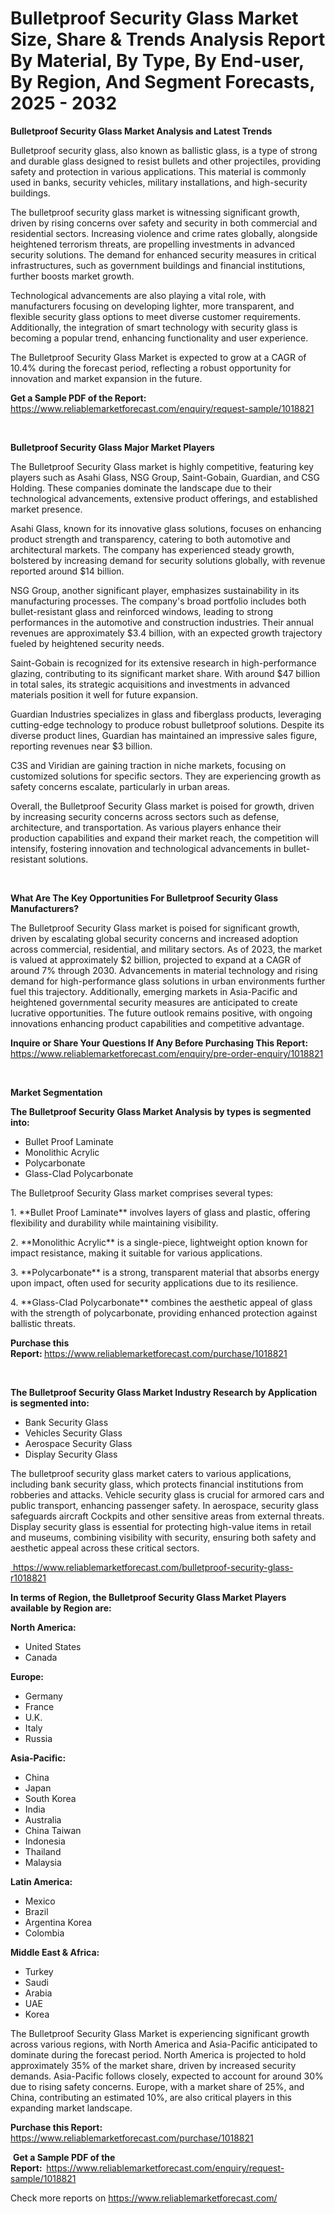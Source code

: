 <p><h1>Bulletproof Security Glass Market Size, Share & Trends Analysis Report By Material, By Type, By End-user, By Region, And Segment Forecasts, 2025 - 2032</h1></p><p><strong>Bulletproof Security Glass Market Analysis and Latest Trends</strong></p>
<p><p>Bulletproof security glass, also known as ballistic glass, is a type of strong and durable glass designed to resist bullets and other projectiles, providing safety and protection in various applications. This material is commonly used in banks, security vehicles, military installations, and high-security buildings.</p><p>The bulletproof security glass market is witnessing significant growth, driven by rising concerns over safety and security in both commercial and residential sectors. Increasing violence and crime rates globally, alongside heightened terrorism threats, are propelling investments in advanced security solutions. The demand for enhanced security measures in critical infrastructures, such as government buildings and financial institutions, further boosts market growth.</p><p>Technological advancements are also playing a vital role, with manufacturers focusing on developing lighter, more transparent, and flexible security glass options to meet diverse customer requirements. Additionally, the integration of smart technology with security glass is becoming a popular trend, enhancing functionality and user experience.</p><p>The Bulletproof Security Glass Market is expected to grow at a CAGR of 10.4% during the forecast period, reflecting a robust opportunity for innovation and market expansion in the future.</p></p>
<p><strong>Get a Sample PDF of the Report:&nbsp;</strong> <a href="https://www.reliablemarketforecast.com/enquiry/request-sample/1018821?utm_campaign=2736&utm_medium=2&utm_source=Github&utm_content=ia&utm_term=31032025&utm_id=bulletproof-security-glass">https://www.reliablemarketforecast.com/enquiry/request-sample/1018821</a></p>
<p>&nbsp;</p>
<p><strong>Bulletproof Security Glass Major Market Players</strong></p>
<p><p>The Bulletproof Security Glass market is highly competitive, featuring key players such as Asahi Glass, NSG Group, Saint-Gobain, Guardian, and CSG Holding. These companies dominate the landscape due to their technological advancements, extensive product offerings, and established market presence.</p><p>Asahi Glass, known for its innovative glass solutions, focuses on enhancing product strength and transparency, catering to both automotive and architectural markets. The company has experienced steady growth, bolstered by increasing demand for security solutions globally, with revenue reported around $14 billion.</p><p>NSG Group, another significant player, emphasizes sustainability in its manufacturing processes. The company's broad portfolio includes both bullet-resistant glass and reinforced windows, leading to strong performances in the automotive and construction industries. Their annual revenues are approximately $3.4 billion, with an expected growth trajectory fueled by heightened security needs.</p><p>Saint-Gobain is recognized for its extensive research in high-performance glazing, contributing to its significant market share. With around $47 billion in total sales, its strategic acquisitions and investments in advanced materials position it well for future expansion.</p><p>Guardian Industries specializes in glass and fiberglass products, leveraging cutting-edge technology to produce robust bulletproof solutions. Despite its diverse product lines, Guardian has maintained an impressive sales figure, reporting revenues near $3 billion.</p><p>C3S and Viridian are gaining traction in niche markets, focusing on customized solutions for specific sectors. They are experiencing growth as safety concerns escalate, particularly in urban areas.</p><p>Overall, the Bulletproof Security Glass market is poised for growth, driven by increasing security concerns across sectors such as defense, architecture, and transportation. As various players enhance their production capabilities and expand their market reach, the competition will intensify, fostering innovation and technological advancements in bullet-resistant solutions.</p></p>
<p>&nbsp;</p>
<p><strong>What Are The Key Opportunities For Bulletproof Security Glass Manufacturers?</strong></p>
<p><p>The Bulletproof Security Glass market is poised for significant growth, driven by escalating global security concerns and increased adoption across commercial, residential, and military sectors. As of 2023, the market is valued at approximately $2 billion, projected to expand at a CAGR of around 7% through 2030. Advancements in material technology and rising demand for high-performance glass solutions in urban environments further fuel this trajectory. Additionally, emerging markets in Asia-Pacific and heightened governmental security measures are anticipated to create lucrative opportunities. The future outlook remains positive, with ongoing innovations enhancing product capabilities and competitive advantage.</p></p>
<p><strong>Inquire or Share Your Questions If Any Before Purchasing This Report:</strong> <a href="https://www.reliablemarketforecast.com/enquiry/pre-order-enquiry/1018821?utm_campaign=2736&utm_medium=2&utm_source=Github&utm_content=ia&utm_term=31032025&utm_id=bulletproof-security-glass">https://www.reliablemarketforecast.com/enquiry/pre-order-enquiry/1018821</a></p>
<p>&nbsp;</p>
<p><strong>Market Segmentation</strong></p>
<p><strong>The Bulletproof Security Glass Market Analysis by types is segmented into:</strong></p>
<p><ul><li>Bullet Proof Laminate</li><li>Monolithic Acrylic</li><li>Polycarbonate</li><li>Glass-Clad Polycarbonate</li></ul></p>
<p><p>The Bulletproof Security Glass market comprises several types: </p><p>1. **Bullet Proof Laminate** involves layers of glass and plastic, offering flexibility and durability while maintaining visibility.</p><p>2. **Monolithic Acrylic** is a single-piece, lightweight option known for impact resistance, making it suitable for various applications.</p><p>3. **Polycarbonate** is a strong, transparent material that absorbs energy upon impact, often used for security applications due to its resilience.</p><p>4. **Glass-Clad Polycarbonate** combines the aesthetic appeal of glass with the strength of polycarbonate, providing enhanced protection against ballistic threats.</p></p>
<p><strong>Purchase this Report:&nbsp;</strong><a href="https://www.reliablemarketforecast.com/purchase/1018821?utm_campaign=2736&utm_medium=2&utm_source=Github&utm_content=ia&utm_term=31032025&utm_id=bulletproof-security-glass">https://www.reliablemarketforecast.com/purchase/1018821</a></p>
<p>&nbsp;</p>
<p><strong>The Bulletproof Security Glass Market Industry Research by Application is segmented into:</strong></p>
<p><ul><li>Bank Security Glass</li><li>Vehicles Security Glass</li><li>Aerospace Security Glass</li><li>Display Security Glass</li></ul></p>
<p><p>The bulletproof security glass market caters to various applications, including bank security glass, which protects financial institutions from robberies and attacks. Vehicle security glass is crucial for armored cars and public transport, enhancing passenger safety. In aerospace, security glass safeguards aircraft Cockpits and other sensitive areas from external threats. Display security glass is essential for protecting high-value items in retail and museums, combining visibility with security, ensuring both safety and aesthetic appeal across these critical sectors.</p></p>
<p><a href="https://www.reliablemarketforecast.com/bulletproof-security-glass-r1018821?utm_campaign=2736&utm_medium=2&utm_source=Github&utm_content=ia&utm_term=31032025&utm_id=bulletproof-security-glass">&nbsp;https://www.reliablemarketforecast.com/bulletproof-security-glass-r1018821</a></p>
<p><strong>In terms of Region, the Bulletproof Security Glass Market Players available by Region are:</strong></p>
<p>
    <p> <strong> North America: </strong>
        <ul>
            <li>United States</li>
            <li>Canada</li>
        </ul>
        </p> 
    <p> <strong> Europe: </strong>
        <ul>
            <li>Germany</li>
            <li>France</li>
            <li>U.K.</li>
            <li>Italy</li>
            <li>Russia</li>
        </ul>
        </p> 
    <p> <strong> Asia-Pacific: </strong>
        <ul>
            <li>China</li>
            <li>Japan</li>
            <li>South Korea</li>
            <li>India</li>
            <li>Australia</li>
            <li>China Taiwan</li>
            <li>Indonesia</li>
            <li>Thailand</li>
            <li>Malaysia</li>
        </ul>
        </p> 
    <p> <strong> Latin America: </strong>
        <ul>
            <li>Mexico</li>
            <li>Brazil</li>
            <li>Argentina Korea</li>
            <li>Colombia</li>
        </ul>
        </p> 
    <p> <strong> Middle East & Africa: </strong>
        <ul>
            <li>Turkey</li>
            <li>Saudi</li>
            <li>Arabia</li>
            <li>UAE</li>
            <li>Korea</li>
        </ul>
    </p>
    </p>
<p><p>The Bulletproof Security Glass Market is experiencing significant growth across various regions, with North America and Asia-Pacific anticipated to dominate during the forecast period. North America is projected to hold approximately 35% of the market share, driven by increased security demands. Asia-Pacific follows closely, expected to account for around 30% due to rising safety concerns. Europe, with a market share of 25%, and China, contributing an estimated 10%, are also critical players in this expanding market landscape.</p></p>
<p><strong>Purchase this Report: </strong><a href="https://www.reliablemarketforecast.com/purchase/1018821?utm_campaign=2736&utm_medium=2&utm_source=Github&utm_content=ia&utm_term=31032025&utm_id=bulletproof-security-glass">https://www.reliablemarketforecast.com/purchase/1018821</a></p>
<p>&nbsp;<strong>Get a Sample PDF of the Report:&nbsp;&nbsp;</strong><a href="https://www.reliablemarketforecast.com/enquiry/request-sample/1018821?utm_campaign=2736&utm_medium=2&utm_source=Github&utm_content=ia&utm_term=31032025&utm_id=bulletproof-security-glass">https://www.reliablemarketforecast.com/enquiry/request-sample/1018821</a></p>
<p><strong></strong></p>
<p>Check more reports on <a href="https://www.reliablemarketforecast.com/?utm_campaign=2736&utm_medium=2&utm_source=Github&utm_content=ia&utm_term=31032025&utm_id=bulletproof-security-glass">https://www.reliablemarketforecast.com/</a></p>
